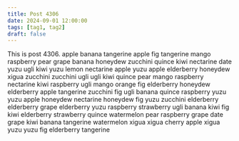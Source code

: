 ```yaml
---
title: Post 4306
date: 2024-09-01 12:00:00
tags: [tag1, tag2]
draft: false
---
```

This is post 4306.
apple
banana
tangerine
apple
fig
tangerine
mango
raspberry
pear
grape
banana
honeydew
zucchini
quince
kiwi
nectarine
date
yuzu
ugli
kiwi
yuzu
lemon
nectarine
apple
yuzu
apple
elderberry
honeydew
xigua
zucchini
zucchini
ugli
ugli
kiwi
quince
pear
mango
raspberry
nectarine
kiwi
raspberry
ugli
mango
orange
fig
elderberry
honeydew
elderberry
apple
tangerine
zucchini
fig
ugli
banana
quince
raspberry
yuzu
yuzu
apple
honeydew
nectarine
honeydew
fig
yuzu
zucchini
elderberry
elderberry
grape
elderberry
yuzu
raspberry
strawberry
ugli
banana
kiwi
fig
kiwi
elderberry
strawberry
quince
watermelon
pear
raspberry
grape
date
grape
kiwi
banana
tangerine
watermelon
xigua
xigua
cherry
apple
xigua
yuzu
yuzu
fig
elderberry
tangerine
